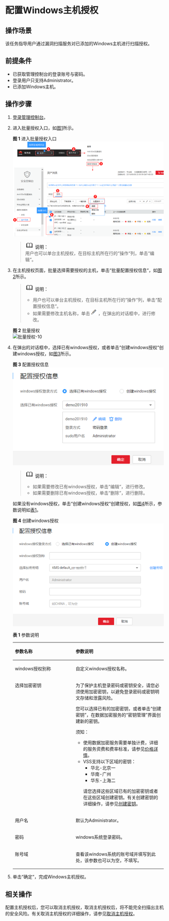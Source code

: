 # 配置Windows主机授权<a name="vss_01_0110"></a>

## 操作场景<a name="section16543350162518"></a>

该任务指导用户通过漏洞扫描服务对已添加的Windows主机进行扫描授权。

## 前提条件<a name="section20902165162619"></a>

-   已获取管理控制台的登录账号与密码。
-   登录用户只支持Administrator。
-   已添加Windows主机。

## 操作步骤<a name="section7792115993011"></a>

1.  [登录管理控制台](https://console.huaweicloud.com/)。
2.  进入批量授权入口，如[图1](#vss_01_0072_fig1441123313521)所示。

    **图 1**  进入批量授权入口<a name="vss_01_0072_fig1441123313521"></a>  
    ![](figures/进入批量授权入口.png "进入批量授权入口")

    >![](public_sys-resources/icon-note.gif) **说明：**   
    >用户也可以单台主机授权，在目标主机所在行的“操作“列，单击“编辑“。  

3.  在主机授权页面，批量选择需要授权的主机，单击“批量配置授权信息“，如[图2](#fig37091438195719)所示。

    >![](public_sys-resources/icon-note.gif) **说明：**   
    >-   用户也可以单台主机授权，在目标主机所在行的“操作“列，单击“配置授权信息“。  
    >-   如果需要修改主机名称，单击![](figures/编辑小图标-9.png)，在弹出的对话框中，进行修改。  

    **图 2**  批量授权<a name="fig37091438195719"></a>  
    ![](figures/批量授权-10.png "批量授权-10")

4.  在弹出的对话框中，选择已有windows授权，或者单击“创建windows授权“创建windows授权，如[图3](#fig1851741671217)所示。

    **图 3**  配置授权信息<a name="fig1851741671217"></a>  
    ![](figures/配置授权信息.png "配置授权信息")

    >![](public_sys-resources/icon-note.gif) **说明：**   
    >-   如果需要修改已有windows授权，单击“编辑“，进行修改。  
    >-   如果需要删除已有windows授权，单击“删除“，进行删除。  

    如果没有windows授权，单击“创建windows授权“创建授权，如[图4](#fig98124191127)所示，参数说明如[表1](#table1947303131)。

    **图 4**  创建windows授权<a name="fig98124191127"></a>  
    ![](figures/创建windows授权.png "创建windows授权")

    **表 1**  参数说明

    <a name="table1947303131"></a>
    <table><thead align="left"><tr id="row184230161317"><th class="cellrowborder" valign="top" width="40.21%" id="mcps1.2.3.1.1"><p id="p4473011312"><a name="p4473011312"></a><a name="p4473011312"></a>参数名称</p>
    </th>
    <th class="cellrowborder" valign="top" width="59.79%" id="mcps1.2.3.1.2"><p id="p17463001319"><a name="p17463001319"></a><a name="p17463001319"></a>参数说明</p>
    </th>
    </tr>
    </thead>
    <tbody><tr id="row5453018135"><td class="cellrowborder" valign="top" width="40.21%" headers="mcps1.2.3.1.1 "><p id="p1794185011135"><a name="p1794185011135"></a><a name="p1794185011135"></a>windows授权别称</p>
    </td>
    <td class="cellrowborder" valign="top" width="59.79%" headers="mcps1.2.3.1.2 "><p id="p24143021311"><a name="p24143021311"></a><a name="p24143021311"></a>自定义windows授权名称。</p>
    </td>
    </tr>
    <tr id="row84203016138"><td class="cellrowborder" valign="top" width="40.21%" headers="mcps1.2.3.1.1 "><p id="p6417306136"><a name="p6417306136"></a><a name="p6417306136"></a>选择加密密钥</p>
    </td>
    <td class="cellrowborder" valign="top" width="59.79%" headers="mcps1.2.3.1.2 "><p id="p1996864217345"><a name="p1996864217345"></a><a name="p1996864217345"></a>为了保护主机登录密码或密钥安全，请您必须使用加密密钥，以避免登录密码或密钥明文存储和泄露风险。</p>
    <p id="p6453081317"><a name="p6453081317"></a><a name="p6453081317"></a>您可以选择已有的加密密钥，或者单击<span class="parmvalue" id="vss_01_0072_parmvalue4481414131918"><a name="vss_01_0072_parmvalue4481414131918"></a><a name="vss_01_0072_parmvalue4481414131918"></a>“创建密钥”</span>，在数据加密服务的<span class="wintitle" id="vss_01_0072_wintitle431673312219"><a name="vss_01_0072_wintitle431673312219"></a><a name="vss_01_0072_wintitle431673312219"></a>“密钥管理”</span>界面创建新的密钥。</p>
    <div class="notice" id="note14521044112515"><a name="note14521044112515"></a><a name="note14521044112515"></a><span class="noticetitle"> 须知： </span><div class="noticebody"><a name="vss_01_0072_ul37241450132619"></a><a name="vss_01_0072_ul37241450132619"></a><ul id="vss_01_0072_ul37241450132619"><li>使用数据加密服务需要单独计费，详细的服务资费和费率标准，请参见<a href="https://www.huaweicloud.com/pricing.html?tab=detail#/dew" target="_blank" rel="noopener noreferrer">价格详情</a>。</li><li>VSS支持以下区域的密钥：<a name="vss_01_0072_ul791718300011"></a><a name="vss_01_0072_ul791718300011"></a><ul id="vss_01_0072_ul791718300011"><li>华北-北京一</li><li>华南-广州</li><li>华东-上海二</li></ul>
    <p id="vss_01_0072_p122782719372"><a name="vss_01_0072_p122782719372"></a><a name="vss_01_0072_p122782719372"></a>请您选择这些区域已有的加密密钥或者在这些区域创建密钥。有关创建密钥的详细操作，请参见<a href="https://support.huaweicloud.com/usermanual-dew/zh-cn_topic_0034324884.html" target="_blank" rel="noopener noreferrer">创建密钥</a>。</p>
    </li></ul>
    </div></div>
    </td>
    </tr>
    <tr id="row241230111310"><td class="cellrowborder" valign="top" width="40.21%" headers="mcps1.2.3.1.1 "><p id="p1341830121316"><a name="p1341830121316"></a><a name="p1341830121316"></a>用户名</p>
    </td>
    <td class="cellrowborder" valign="top" width="59.79%" headers="mcps1.2.3.1.2 "><p id="p1441230161314"><a name="p1441230161314"></a><a name="p1441230161314"></a>默认为Administrator。</p>
    </td>
    </tr>
    <tr id="row981737121518"><td class="cellrowborder" valign="top" width="40.21%" headers="mcps1.2.3.1.1 "><p id="p18831437101517"><a name="p18831437101517"></a><a name="p18831437101517"></a>密码</p>
    </td>
    <td class="cellrowborder" valign="top" width="59.79%" headers="mcps1.2.3.1.2 "><p id="p198363791511"><a name="p198363791511"></a><a name="p198363791511"></a>windows系统登录密码。</p>
    </td>
    </tr>
    <tr id="row10729144117152"><td class="cellrowborder" valign="top" width="40.21%" headers="mcps1.2.3.1.1 "><p id="p1272934119151"><a name="p1272934119151"></a><a name="p1272934119151"></a>账号域</p>
    </td>
    <td class="cellrowborder" valign="top" width="59.79%" headers="mcps1.2.3.1.2 "><p id="p16729541111510"><a name="p16729541111510"></a><a name="p16729541111510"></a>查看该windows系统的账号域并填写到此处，该参数也可以为空，不填写。</p>
    </td>
    </tr>
    </tbody>
    </table>

5.  单击“确定“，完成Windows主机授权。

## 相关操作<a name="section789610521901"></a>

配置主机授权后，您可以取消主机授权，取消主机授权后，将不能完全扫描出主机的安全风险。有关取消主机授权的详细操作，请参见[取消主机授权](取消主机授权.md)。

